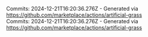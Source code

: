 Commits: 2024-12-21T16:20:36.276Z - Generated via https://github.com/marketplace/actions/artificial-grass
<br>
Commits: 2024-12-21T16:20:36.276Z - Generated via https://github.com/marketplace/actions/artificial-grass
<br>
